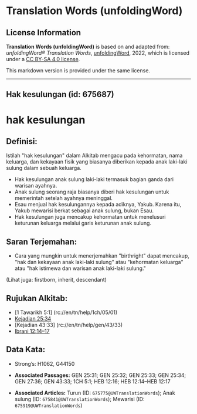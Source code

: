 # Translation Words (unfoldingWord)

## License Information

**Translation Words (unfoldingWord)** is based on and adapted from: _unfoldingWord® Translation Words_, [unfoldingWord](https://unfoldingword.org/utw), 2022, which is licensed under a [CC BY-SA 4.0 license](https://creativecommons.org/licenses/by-sa/4.0/legalcode.en).

This markdown version is provided under the same license.



--------------------------------

## Hak kesulungan (id: 675687)

hak kesulungan
==============

Definisi:
---------

Istilah "hak kesulungan" dalam Alkitab mengacu pada kehormatan, nama keluarga, dan kekayaan fisik yang biasanya diberikan kepada anak laki\-laki sulung dalam sebuah keluarga.

* Hak kesulungan anak sulung laki\-laki termasuk bagian ganda dari warisan ayahnya.
* Anak sulung seorang raja biasanya diberi hak kesulungan untuk memerintah setelah ayahnya meninggal.
* Esau menjual hak kesulungannya kepada adiknya, Yakub. Karena itu, Yakub mewarisi berkat sebagai anak sulung, bukan Esau.
* Hak kesulungan juga mencakup kehormatan untuk menelusuri keturunan keluarga melalui garis keturunan anak sulung.

Saran Terjemahan:
-----------------

* Cara yang mungkin untuk menerjemahkan "birthright" dapat mencakup, "hak dan kekayaan anak laki\-laki sulung" atau "kehormatan keluarga" atau "hak istimewa dan warisan anak laki\-laki sulung."

(Lihat juga: firstborn, inherit, descendant)

Rujukan Alkitab:
----------------

* \[1 Tawarikh 5:1] (rc://en/tn/help/1ch/05/01\)
* [Kejadian 25:34](https://ref.ly/Gen25:34)
* \[Kejadian 43:33] (rc://en/tn/help/gen/43/33\)
* [Ibrani 12:14–17](https://ref.ly/Heb12:14-Heb12:17)

Data Kata:
----------

* Strong’s: H1062, G44150

* **Associated Passages:** GEN 25:31; GEN 25:32; GEN 25:33; GEN 25:34; GEN 27:36; GEN 43:33; 1CH 5:1; HEB 12:16; HEB 12:14–HEB 12:17
* **Associated Articles:** Turun (ID: `675775@UWTranslationWords`); Anak sulung (ID: `675841@UWTranslationWords`); Mewarisi (ID: `675919@UWTranslationWords`)

